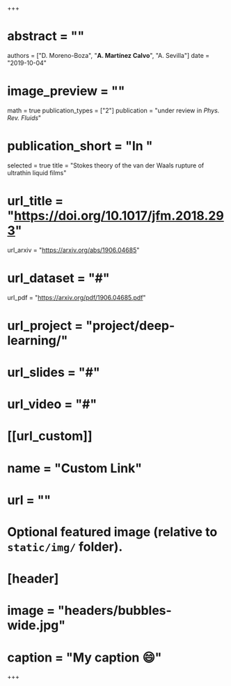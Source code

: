 +++
# abstract = ""
authors = ["D. Moreno-Boza", "**A. Martínez Calvo**", "A. Sevilla"]
date = "2019-10-04"
# image_preview = ""
math = true
publication_types = ["2"]
publication = "under review in _Phys. Rev. Fluids_"
# publication_short = "In "
selected = true
title = "Stokes theory of the van der Waals rupture of ultrathin liquid films"
# url_title = "https://doi.org/10.1017/jfm.2018.293"
url_arxiv = "https://arxiv.org/abs/1906.04685"
# url_dataset = "#"
url_pdf = "https://arxiv.org/pdf/1906.04685.pdf"
# url_project = "project/deep-learning/"
# url_slides = "#"
# url_video = "#"

# [[url_custom]]
 # name = "Custom Link"
 # url = ""

# Optional featured image (relative to `static/img/` folder).
# [header]
# image = "headers/bubbles-wide.jpg"
# caption = "My caption :smile:"

+++
